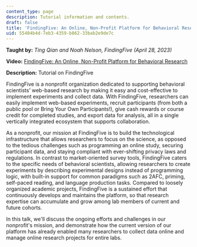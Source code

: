 ```yaml
---
content_type: page
description: Tutorial information and contents.
draft: false
title: 'FindingFive: An Online, Non-Profit Platform for Behavioral Research'
uid: 55404b4d-7eb3-4359-b862-33bab2e9de7c
---
```

**Taught by:** *Ting Qian and Noah Nelson, FindingFive (April 28, 2023)*

**Video:** [FindingFive: An Online, Non-Profit Platform for Behavioral Research](https://youtu.be/SlkQZlr6NEI)

**Description:** Tutorial on FindingFive

FindingFive is a nonprofit organization dedicated to supporting behavioral scientists’ web-based research by making it easy and cost-effective to implement experiments and collect data. With FindingFive, researchers can easily implement web-based experiments, recruit participants (from both a public pool or Bring Your Own Participants!), give cash rewards or course credit for completed studies, and export data for analysis, all in a single vertically integrated ecosystem that supports collaboration.

As a nonprofit, our mission at FindingFive is to build the technological infrastructure that allows researchers to focus on the science, as opposed to the tedious challenges such as programming an online study, securing participant data, and staying compliant with ever-shifting privacy laws and regulations. In contrast to market-oriented survey tools, FindingFive caters to the specific needs of behavioral scientists, allowing researchers to create experiments by describing experimental designs instead of programming logic, with built-in support for common paradigms such as 2AFC, priming, self-paced reading, and language production tasks. Compared to loosely organized academic projects, FindingFive is a sustained effort that continuously develops and maintains the platform, so that research expertise can accumulate and grow among lab members of current and future cohorts.

In this talk, we'll discuss the ongoing efforts and challenges in our nonprofit's mission, and demonstrate how the current version of our platform has already enabled many researchers to collect data online and manage online research projects for entire labs.